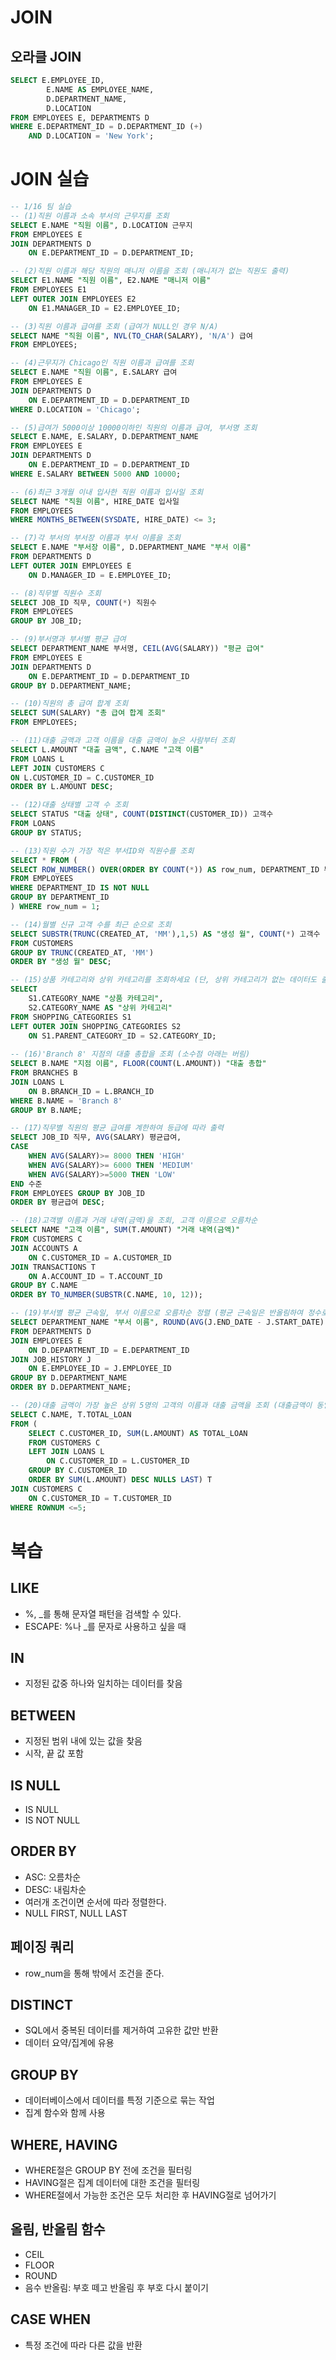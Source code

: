 # JOIN

## 오라클 JOIN

```sql
SELECT E.EMPLOYEE_ID,
        E.NAME AS EMPLOYEE_NAME,
        D.DEPARTMENT_NAME,
        D.LOCATION
FROM EMPLOYEES E, DEPARTMENTS D
WHERE E.DEPARTMENT_ID = D.DEPARTMENT_ID (+)
    AND D.LOCATION = 'New York';
```

# JOIN 실습

```sql
-- 1/16 팀 실습
-- (1)직원 이름과 소속 부서의 근무지를 조회
SELECT E.NAME "직원 이름", D.LOCATION 근무지
FROM EMPLOYEES E
JOIN DEPARTMENTS D
    ON E.DEPARTMENT_ID = D.DEPARTMENT_ID;

-- (2)직원 이름과 해당 직원의 매니저 이름을 조회 (매니저가 없는 직원도 출력)
SELECT E1.NAME "직원 이름", E2.NAME "매니저 이름"
FROM EMPLOYEES E1
LEFT OUTER JOIN EMPLOYEES E2
    ON E1.MANAGER_ID = E2.EMPLOYEE_ID;

-- (3)직원 이름과 급여를 조회 (급여가 NULL인 경우 N/A)
SELECT NAME "직원 이름", NVL(TO_CHAR(SALARY), 'N/A') 급여
FROM EMPLOYEES;

-- (4)근무지가 Chicago인 직원 이름과 급여를 조회
SELECT E.NAME "직원 이름", E.SALARY 급여
FROM EMPLOYEES E
JOIN DEPARTMENTS D
    ON E.DEPARTMENT_ID = D.DEPARTMENT_ID
WHERE D.LOCATION = 'Chicago';

-- (5)급여가 5000이상 10000이하인 직원의 이름과 급여, 부서명 조회
SELECT E.NAME, E.SALARY, D.DEPARTMENT_NAME
FROM EMPLOYEES E
JOIN DEPARTMENTS D
    ON E.DEPARTMENT_ID = D.DEPARTMENT_ID
WHERE E.SALARY BETWEEN 5000 AND 10000;

-- (6)최근 3개월 이내 입사한 직원 이름과 입사일 조회
SELECT NAME "직원 이름", HIRE_DATE 입사일
FROM EMPLOYEES
WHERE MONTHS_BETWEEN(SYSDATE, HIRE_DATE) <= 3;

-- (7)각 부서의 부서장 이름과 부서 이름을 조회
SELECT E.NAME "부서장 이름", D.DEPARTMENT_NAME "부서 이름"
FROM DEPARTMENTS D
LEFT OUTER JOIN EMPLOYEES E
    ON D.MANAGER_ID = E.EMPLOYEE_ID;

-- (8)직무별 직원수 조회
SELECT JOB_ID 직무, COUNT(*) 직원수
FROM EMPLOYEES
GROUP BY JOB_ID;

-- (9)부서명과 부서별 평균 급여
SELECT DEPARTMENT_NAME 부서명, CEIL(AVG(SALARY)) "평균 급여"
FROM EMPLOYEES E
JOIN DEPARTMENTS D
    ON E.DEPARTMENT_ID = D.DEPARTMENT_ID
GROUP BY D.DEPARTMENT_NAME;

-- (10)직원의 총 급여 합계 조회
SELECT SUM(SALARY) "총 급여 합계 조회"
FROM EMPLOYEES;

-- (11)대출 금액과 고객 이름을 대출 금액이 높은 사람부터 조회
SELECT L.AMOUNT "대출 금액", C.NAME "고객 이름"
FROM LOANS L
LEFT JOIN CUSTOMERS C
ON L.CUSTOMER_ID = C.CUSTOMER_ID
ORDER BY L.AMOUNT DESC;

-- (12)대출 상태별 고객 수 조회
SELECT STATUS "대출 상태", COUNT(DISTINCT(CUSTOMER_ID)) 고객수
FROM LOANS
GROUP BY STATUS;

-- (13)직원 수가 가장 적은 부서ID와 직원수를 조회
SELECT * FROM (
SELECT ROW_NUMBER() OVER(ORDER BY COUNT(*)) AS row_num, DEPARTMENT_ID 부서ID, COUNT(*) 직원수
FROM EMPLOYEES
WHERE DEPARTMENT_ID IS NOT NULL
GROUP BY DEPARTMENT_ID
) WHERE row_num = 1;

-- (14)월별 신규 고객 수를 최근 순으로 조회
SELECT SUBSTR(TRUNC(CREATED_AT, 'MM'),1,5) AS "생성 월", COUNT(*) 고객수
FROM CUSTOMERS
GROUP BY TRUNC(CREATED_AT, 'MM')
ORDER BY "생성 월" DESC;

-- (15)상품 카테고리와 상위 카테고리를 조회하세요 (단, 상위 카테고리가 없는 데이터도 출력)
SELECT
    S1.CATEGORY_NAME "상품 카테고리",
    S2.CATEGORY_NAME AS "상위 카테고리" 
FROM SHOPPING_CATEGORIES S1
LEFT OUTER JOIN SHOPPING_CATEGORIES S2
    ON S1.PARENT_CATEGORY_ID = S2.CATEGORY_ID;
    
-- (16)'Branch 8' 지점의 대출 총합을 조회 (소수점 아래는 버림)
SELECT B.NAME "지점 이름", FLOOR(COUNT(L.AMOUNT)) "대출 총합"
FROM BRANCHES B
JOIN LOANS L
    ON B.BRANCH_ID = L.BRANCH_ID
WHERE B.NAME = 'Branch 8'
GROUP BY B.NAME;

-- (17)직무별 직원의 평균 급여를 계한하여 등급에 따라 출력
SELECT JOB_ID 직무, AVG(SALARY) 평균급여,
CASE 
    WHEN AVG(SALARY)>= 8000 THEN 'HIGH'
    WHEN AVG(SALARY)>= 6000 THEN 'MEDIUM'
    WHEN AVG(SALARY)>=5000 THEN 'LOW'
END 수준
FROM EMPLOYEES GROUP BY JOB_ID
ORDER BY 평균급여 DESC;

-- (18)고객별 이름과 거래 내역(금액)을 조회, 고객 이름으로 오름차순
SELECT NAME "고객 이름", SUM(T.AMOUNT) "거래 내역(금액)" 
FROM CUSTOMERS C
JOIN ACCOUNTS A
    ON C.CUSTOMER_ID = A.CUSTOMER_ID
JOIN TRANSACTIONS T
    ON A.ACCOUNT_ID = T.ACCOUNT_ID
GROUP BY C.NAME
ORDER BY TO_NUMBER(SUBSTR(C.NAME, 10, 12));

-- (19)부서별 평균 근속일, 부서 이름으로 오름차순 정렬 (평균 근속일은 반올림하여 정수로)
SELECT DEPARTMENT_NAME "부서 이름", ROUND(AVG(J.END_DATE - J.START_DATE))
FROM DEPARTMENTS D
JOIN EMPLOYEES E
    ON D.DEPARTMENT_ID = E.DEPARTMENT_ID
JOIN JOB_HISTORY J
    ON E.EMPLOYEE_ID = J.EMPLOYEE_ID
GROUP BY D.DEPARTMENT_NAME
ORDER BY D.DEPARTMENT_NAME;

-- (20)대출 금액이 가장 높은 상위 5명의 고객의 이름과 대출 금액을 조회 (대출금액이 동일한 경우 이름으로)
SELECT C.NAME, T.TOTAL_LOAN
FROM (
    SELECT C.CUSTOMER_ID, SUM(L.AMOUNT) AS TOTAL_LOAN
    FROM CUSTOMERS C
    LEFT JOIN LOANS L
        ON C.CUSTOMER_ID = L.CUSTOMER_ID
    GROUP BY C.CUSTOMER_ID
    ORDER BY SUM(L.AMOUNT) DESC NULLS LAST) T
JOIN CUSTOMERS C
    ON C.CUSTOMER_ID = T.CUSTOMER_ID
WHERE ROWNUM <=5;
```

# 복습

## LIKE

- %, _를 통해 문자열 패턴을 검색할 수 있다.
- ESCAPE: %나 _를 문자로 사용하고 싶을 때

## IN

- 지정된 값중 하나와 일치하는 데이터를 찾음

## BETWEEN

- 지정된 범위 내에 있는 값을 찾음
- 시작, 끝 값 포함

## IS NULL

- IS NULL
- IS NOT NULL

## ORDER BY

- ASC: 오름차순
- DESC: 내림차순
- 여러개 조건이면 순서에 따라 정렬한다.
- NULL FIRST, NULL LAST

## 페이징 쿼리

- row_num을 통해 밖에서 조건을 준다.

## DISTINCT

- SQL에서 중복된 데이터를 제거하여 고유한 값만 반환
- 데이터 요약/집계에 유용

## GROUP BY

- 데이터베이스에서 데이터를 특정 기준으로 묶는 작업
- 집계 함수와 함께 사용

## WHERE, HAVING

- WHERE절은 GROUP BY 전에 조건을 필터링
- HAVING절은 집계 데이터에 대한 조건을 필터링
- WHERE절에서 가능한 조건은 모두 처리한 후 HAVING절로 넘어가기

## 올림, 반올림 함수

- CEIL
- FLOOR
- ROUND
- 음수 반올림: 부호 떼고 반올림 후 부호 다시 붙이기

## CASE WHEN

- 특정 조건에 따라 다른 값을 반환
